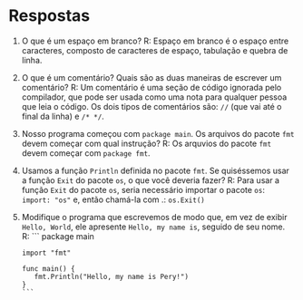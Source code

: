 # Respostas

1. O que é um espaço em branco?
    R: Espaço em branco é o espaço entre caracteres, composto de caracteres de espaço, tabulação e quebra de linha.
2. O que é um comentário? Quais são as duas maneiras de escrever um comentário?
    R: Um comentário é uma seção de código ignorada pelo compilador, que pode ser usada como uma nota para qualquer pessoa que leia o código. Os dois tipos de comentários são: `//` (que vai até o final da linha) e `/* */`.
3. Nosso programa começou com `package main`. Os arquivos do pacote `fmt` devem começar com qual instrução?
    R: Os arquvios do pacote `fmt` devem começar com `package fmt`.
4. Usamos a função `Println` definida no pacote `fmt`. Se quiséssemos usar a função `Exit` do pacote `os`, o que você deveria fazer?
    R: Para usar a função `Exit` do pacote `os`, seria necessário importar o pacote `os`: `import: "os"` e, então chamá-la com .: `os.Exit()`
5. Modifique o programa que escrevemos de modo que, em vez de exibir `Hello, World`, ele apresente `Hello, my name is`, seguido de seu nome.
    R: ```
       package main

       import "fmt"

       func main() {
          fmt.Println("Hello, my name is Pery!")
       }
       ```
